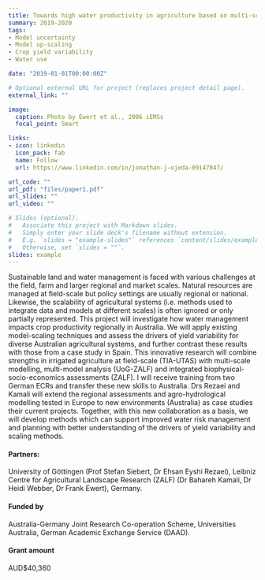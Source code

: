 ```yaml
---
title: Towards high water productivity in agriculture based on multi-scale modelling 
summary: 2019-2020
tags:
- Model uncertainty
- Model up-scaling
- Crop yield variability
- Water use

date: "2019-01-01T00:00:00Z"

# Optional external URL for project (replaces project detail page).
external_link: ""

image:
  caption: Photo by Ewert et al., 2006 iEMSs
  focal_point: Smart

links:
- icon: linkedin
  icon_pack: fab
  name: Follow
  url: https://www.linkedin.com/in/jonathan-j-ojeda-09147047/

url_code: ""
url_pdf: "files/paper1.pdf"
url_slides: ""
url_video: ""

# Slides (optional).
#   Associate this project with Markdown slides.
#   Simply enter your slide deck's filename without extension.
#   E.g. `slides = "example-slides"` references `content/slides/example-slides.md`.
#   Otherwise, set `slides = ""`.
slides: example
---
```


Sustainable land and water management is faced with various challenges at the field, farm and larger regional and market scales. Natural resources are managed at field-scale but policy settings are usually regional or national. Likewise, the scalability of agricultural systems (i.e. methods used to integrate data and models at different scales) is often ignored or only partially represented. This project will investigate how water management impacts crop productivity regionally in Australia. We will apply existing model-scaling techniques and assess the drivers of yield variability for diverse Australian agricultural systems, and further contrast these results with those from a case study in Spain. This innovative research will combine strengths in irrigated agriculture at field-scale (TIA-UTAS) with multi-scale modelling, multi-model analysis (UoG-ZALF) and integrated biophysical-socio-economics assessments (ZALF). I will receive training from two German ECRs and transfer these new skills to Australia. Drs Rezaei and Kamali will extend the regional assessments and agro-hydrological modelling tested in Europe to new environments (Australia) as case studies their current projects. Together, with this new collaboration as a basis, we will develop methods which can support improved water risk management and planning with better understanding of the drivers of yield variability and scaling methods.

#### Partners:
University of Göttingen (Prof Stefan Siebert, Dr Ehsan Eyshi Rezaei), Leibniz Centre for Agricultural Landscape Research (ZALF) (Dr Bahareh Kamali, Dr Heidi Webber, Dr Frank Ewert), Germany.

#### Funded by
Australia-Germany Joint Research Co-operation Scheme, Universities Australia, German Academic Exchange Service (DAAD).

#### Grant amount
AUD$40,360
